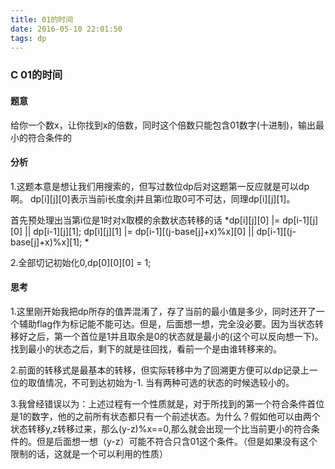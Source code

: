 ```yaml
---
title: 01的时间
date: 2016-05-10 22:01:50
tags: dp
---
```


### C 01的时间

#### 题意

给你一个数x，让你找到x的倍数，同时这个倍数只能包含01数字(十进制)，输出最小的符合条件的

#### 分析
1.这题本意是想让我们用搜索的，但写过数位dp后对这题第一反应就是可以dp啊。
dp[i][j][0]表示当前i长度余j并且第i位取0可不可达，同理dp[i][j][1]。

首先预处理出当第i位是1时对x取模的余数状态转移的话
*dp[i][j][0] |= dp[i-1][j][0] || dp[i-1][j][1];
dp[i][j][1] |= dp[i-1][(j-base[j]+x)%x][0] || dp[i-1][(j-base[j]+x)%x][1]; *

2.全部切记初始化0,dp[0][0][0] = 1;


#### 思考

1.这里刚开始我把dp所存的值弄混淆了，存了当前的最小值是多少，同时还开了一个辅助flag作为标记能不能可达。但是，后面想一想，完全没必要。因为当状态转移好之后，第一个首位是1并且取余是0的状态就是最小的(这个可以反向想一下)。找到最小的状态之后，剩下的就是往回找，看前一个是由谁转移来的。


2.前面的转移式是最基本的转移，但实际转移中为了回溯更方便可以dp记录上一位的取值情况，不可到达初始为-1. 当有两种可选的状态的时候选较小的。

3.我曾经错误以为：上述过程有一个性质就是，对于所找到的第一个符合条件首位是1的数字，他的之前所有状态都只有一个前述状态。为什么？假如他可以由两个状态转移y,z转移过来，那么(y-z)%x==0,那么就会出现一个比当前更小的符合条件的。但是后面想一想（y-z）可能不符合只含01这个条件。（但是如果没有这个限制的话，这就是一个可以利用的性质）

